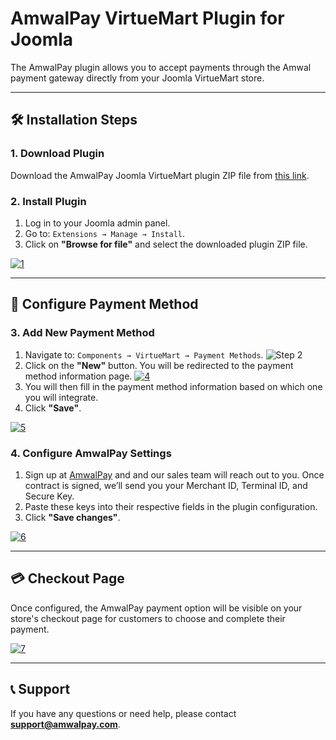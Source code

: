 # AmwalPay VirtueMart Plugin for Joomla

The AmwalPay plugin allows you to accept payments through the Amwal payment gateway directly from your Joomla VirtueMart store.

---

## 🛠 Installation Steps

### 1. Download Plugin
Download the AmwalPay Joomla VirtueMart plugin ZIP file from [this link](https://extensions.joomla.org/add-an-extension/extension/e-commerce/payment-gateway/amwal-pay/).

### 2. Install Plugin
1. Log in to your Joomla admin panel.
2. Go to: `Extensions → Manage → Install`.
3. Click on **"Browse for file"** and select the downloaded plugin ZIP file.

<a href="https://ibb.co/G4sffRmt"><img src="https://i.ibb.co/KpNccWnL/1.png" alt="1" border="0"></a>

---

## 🔧 Configure Payment Method

### 3. Add New Payment Method
1. Navigate to: `Components → VirtueMart → Payment Methods`.
![Step 2](https://i.ibb.co/kswXWr1w/3.png)
2. Click on the **"New"** button. You will be redirected to the payment method information page.
<a href="https://ibb.co/nMGLhkFQ"><img src="https://i.ibb.co/s9fVL3Zs/4.png" alt="4" border="0"></a>
3. You will then fill in the payment method information based on which one you will integrate.
4. Click **"Save"**.

<a href="https://ibb.co/ksK1wPmW"><img src="https://i.ibb.co/DH4pvjrS/5.png" alt="5" border="0"></a>

### 4. Configure AmwalPay Settings
1. Sign up at [AmwalPay](https://www.amwal-pay.com/) and and our sales team will reach out to you. Once contract is signed, we’ll send you your Merchant ID, Terminal ID, and Secure Key. 
2. Paste these keys into their respective fields in the plugin configuration.
3. Click **"Save changes"**.

<a href="https://ibb.co/8LCmYSM1"><img src="https://i.ibb.co/4nqF15Wh/6.png" alt="6" border="0"></a>

---

## 💳 Checkout Page

Once configured, the AmwalPay payment option will be visible on your store's checkout page for customers to choose and complete their payment.

<a href="https://ibb.co/B2qhHGfz"><img src="https://i.ibb.co/r24BK3Q7/7.png" alt="7" border="0"></a>

---

## 📞 Support

If you have any questions or need help, please contact **support@amwalpay.com**.